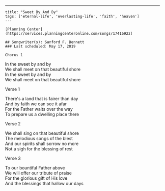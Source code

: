 ---
    title: "Sweet By And By"
    tags: ['eternal-life', 'everlasting-life', 'faith', 'heaven']
    ---

    [Planning Center](https://services.planningcenteronline.com/songs/17416922)

    ## Songwriter(s): Sanford F. Bennett
    ### Last scheduled: May 17, 2019          

    Chorus 1  
  
In the sweet by and by  
We shall meet on that beautiful shore  
In the sweet by and by  
We shall meet on that beautiful shore  
  
Verse 1  
  
There's a land that is fairer than day  
And by faith we can see it afar  
For the Father waits over the way  
To prepare us a dwelling place there  
  
Verse 2  
  
We shall sing on that beautiful shore  
The melodious songs of the blest  
And our spirits shall sorrow no more  
Not a sigh for the blessing of rest  
  
Verse 3  
  
To our bountiful Father above  
We will offer our tribute of praise  
For the glorious gift of His love  
And the blessings that hallow our days
    